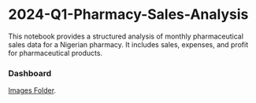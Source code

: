 # 2024-Q1-Pharmacy-Sales-Analysis
This notebook provides a structured analysis of monthly pharmaceutical sales data for a Nigerian pharmacy. It includes sales, expenses, and profit for pharmaceutical products.
### Dashboard

[Images Folder](https://github.com/TiffanyNwanne/2024-Q1-Pharmacy-Sales-Analysis/tree/main/images).
